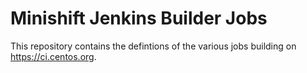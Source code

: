 Minishift Jenkins Builder Jobs
===

This repository contains the defintions of the various jobs building on https://ci.centos.org.

